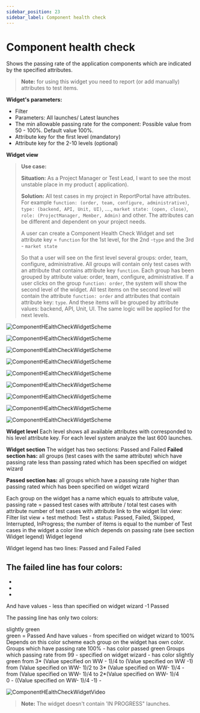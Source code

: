 ```yaml
---
sidebar_position: 23
sidebar_label: Component health check
---
```


# Component health check

Shows the passing rate of the application components which are indicated by the specified attributes.

>**Note:** for using this widget you need to report (or add manually) attributes to test items.

<media-view thumbnail='/img/widget-types/ComponentHealthCheckView.png' src="https://youtu.be/T98iy0mJk0s" alt="ComponentHealthCheckVideo" type="video"></media-view>

**Widget's parameters:**
- Filter
- Parameters: All launches/ Latest launches
- The min allowable passing rate for the component: Possible value from 50 - 100%. Default value 100%.
- Attribute key for the first level (mandatory)
- Attribute key for the 2-10 levels (optional)

<media-view src='/img/widget-types/ComponentHealthCheckCreation.png' alt="ComponentHealthCheckCreation" type="photo"></media-view>

**Widget view**


> **Use case:**
>
> **Situation:** As a Project Manager or Test Lead, I want to see the most unstable place in my product ( application).
>
> **Solution:** All test cases in my project in ReportPortal have attributes. For example `function: (order, team, configure, administrative)`, `type: (backend, API, Unit, UI)`, ...., `market state: (open, close)`, `role: (ProjectManager, Member, Admin)` and other. The attributes can be different and dependent on your project needs.
>
>
> A user  can create a Component Health Check Widget and set attribute key = `function` for the 1st level, for the 2nd -`type` and the 3rd - `market state`
>
> So that a user will see on the first level several groups: order, team, configure, administrative.  All groups will contain only
> test cases with an attribute that contains attribute key `function`. Each group has been grouped by attribute value: order, team,
> configure, administrative.
> If a user clicks on the group `function: order`, the system will show the second level of the widget. All test items on the second
> level will contain the attribute `function: order` and attributes that contain attribute key: `type`. And these items will be
> grouped by attribute values: backend, API, Unit, UI.
> The same logic will be applied for the next levels.

![ComponentHEalthCheckWidgetScheme](img/widget-types/ComponentHealthCheckScheme1.png)

![ComponentHEalthCheckWidgetScheme](img/widget-types/ComponentHealthCheckScheme2.png)

![ComponentHEalthCheckWidgetScheme](img/widget-types/ComponentHealthCheckScheme3.png)

![ComponentHEalthCheckWidgetScheme](img/widget-types/ComponentHealthCheckScheme4.png)

![ComponentHEalthCheckWidgetScheme](img/widget-types/ComponentHealthCheckScheme5.png)

![ComponentHEalthCheckWidgetScheme](img/widget-types/ComponentHealthCheckScheme6.png)

![ComponentHEalthCheckWidgetScheme](img/widget-types/ComponentHealthCheckScheme7.png)

![ComponentHEalthCheckWidgetScheme](img/widget-types/ComponentHealthCheckScheme8.png)

![ComponentHEalthCheckWidgetScheme](img/widget-types/ComponentHealthCheckScheme9.png)


**Widget level**
Each level shows all available attributes with corresponded to his level attribute key.
For each level system analyze the last 600 launches.

**Widget section**
The widget has two sections: Passed and Failed
**Failed section has:** all groups (test cases with the same attribute) which have passing rate less than passing rated which has been specified on widget wizard

**Passed section has:** all groups which have a passing rate higher than passing rated which has been specified on widget wizard

Each group on the widget has a name which equals to attribute value, passing rate = passed test cases with attribute / total test cases with attribute
number of test cases with attribute
link to the widget list view: Filter list view + test method: Test + status: Passed, Failed, Skipped, Interrupted, InProgress; the number of items is equal to the number of Test cases in the widget
a color line which depends on passing rate (see section Widget legend)
Widget legend

Widget legend has two lines: Passed and Failed
Failed

The failed line has four colors:
-    
-
-
-
And have values - less than specified on widget wizard -1
Passed

The passing line has only two colors:

slightly green  
green = Passed
And have values - from specified on widget wizard to 100%
Depends on this color scheme each group on the widget has own color.
Groups which have passing rate 100% - has color passed green
Groups which passing rate from 99 - specified on widget wizard  - has color slightly green
from 3* (Value specified on WW -  1)/4  to (Value specified on WW -1)   
from (Value specified on WW- 1)/2  to 3* (Value specified on WW- 1)/4 -
from  (Value specified on WW- 1)/4 to  2*(Value specified on WW- 1)/4  
0  - ((Value specified on WW- 1)/4 -1) -



![ComponentHEalthCheckWidgetVideo](img/widget-types/ComponentHealthCheckView.png)

>**Note:**
The widget doesn't contain 'IN PROGRESS" launches.
